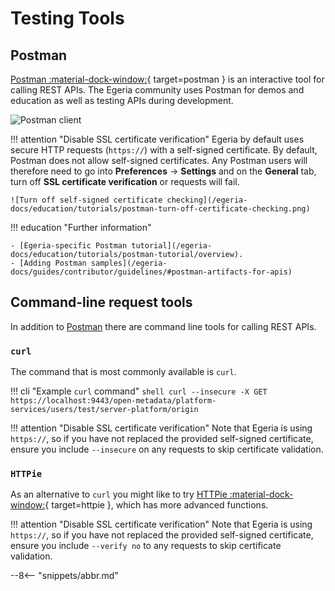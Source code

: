 <!-- SPDX-License-Identifier: CC-BY-4.0 -->
<!-- Copyright Contributors to the Egeria project 2020. -->

# Testing Tools

## Postman

[Postman :material-dock-window:](https://www.postman.com/){ target=postman } is an interactive tool for calling REST APIs. The Egeria community uses Postman for demos and education as well as testing APIs during development.

![Postman client](/egeria-docs/education/tutorials/postman-tutorial/postman-client.png)

!!! attention "Disable SSL certificate verification"
    Egeria by default uses secure HTTP requests (`https://`) with a self-signed certificate. By default, Postman does not allow self-signed certificates. Any Postman users will therefore need to go into **Preferences** -> **Settings** and on the **General** tab, turn off **SSL certificate verification** or requests will fail.

    ![Turn off self-signed certificate checking](/egeria-docs/education/tutorials/postman-turn-off-certificate-checking.png)

!!! education "Further information"

    - [Egeria-specific Postman tutorial](/egeria-docs/education/tutorials/postman-tutorial/overview).
    - [Adding Postman samples](/egeria-docs/guides/contributor/guidelines/#postman-artifacts-for-apis)

## Command-line request tools

In addition to [Postman](#postman) there are command line tools for calling REST APIs.

### `curl`

The command that is most commonly available is `curl`.

!!! cli "Example `curl` command"
    ```shell
    curl --insecure -X GET https://localhost:9443/open-metadata/platform-services/users/test/server-platform/origin
    ```

!!! attention "Disable SSL certificate verification"
    Note that Egeria is using `https://`, so if you have not replaced the provided self-signed certificate, ensure you include `--insecure` on any requests to skip certificate validation.

### `HTTPie`

As an alternative to `curl` you might like to try [HTTPie :material-dock-window:](https://httpie.org/){ target=httpie }, which has more advanced functions.

!!! attention "Disable SSL certificate verification"
    Note that Egeria is using `https://`, so if you have not replaced the provided self-signed certificate, ensure you include `--verify no` to any requests to skip certificate validation.

--8<-- "snippets/abbr.md"
